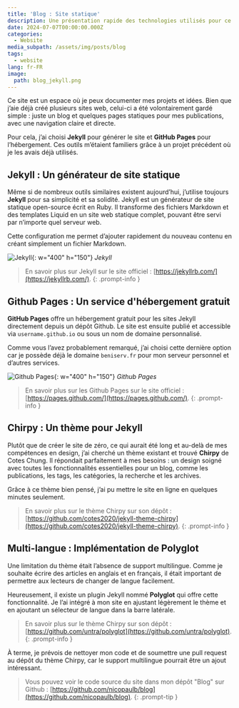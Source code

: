 ```yaml
---
title: 'Blog : Site statique'
description: Une présentation rapide des technologies utilisés pour ce site internet.
date: 2024-07-07T00:00:00.000Z
categories:
  - Website
media_subpath: /assets/img/posts/blog
tags:
  - website
lang: fr-FR
image:
  path: blog_jekyll.png
---
```


Ce site est un espace où je peux documenter mes projets et idées. Bien que j’aie déjà créé plusieurs sites web, celui-ci a été volontairement gardé simple : juste un blog et quelques pages statiques pour mes publications, avec une navigation claire et directe.

Pour cela, j’ai choisi **Jekyll** pour générer le site et **GitHub Pages** pour l’hébergement. Ces outils m’étaient familiers grâce à un projet précédent où je les avais déjà utilisés.

## Jekyll : Un générateur de site statique

Même si de nombreux outils similaires existent aujourd’hui, j’utilise toujours **Jekyll** pour sa simplicité et sa solidité. Jekyll est un générateur de site statique open-source écrit en Ruby. Il transforme des fichiers Markdown et des templates Liquid en un site web statique complet, pouvant être servi par n’importe quel serveur web.

Cette configuration me permet d’ajouter rapidement du nouveau contenu en créant simplement un fichier Markdown.

![Jekyll](blog_jekyll.png){: w="400" h="150"}
_Jekyll_

> En savoir plus sur Jekyll sur le site officiel : [https://jekyllrb.com/](https://jekyllrb.com/).
{: .prompt-info }


## Github Pages : Un service d'hébergement gratuit

**GitHub Pages** offre un hébergement gratuit pour les sites Jekyll directement depuis un dépôt Github. Le site est ensuite publié et accessible via `username.github.io` ou sous un nom de domaine personnalisé.

Comme vous l’avez probablement remarqué, j’ai choisi cette dernière option car je possède déjà le domaine `beniserv.fr` pour mon serveur personnel et d’autres services.

![Github Pages](blog_githubpages.webp){: w="400" h="150"}
_Github Pages_

> En savoir plus sur les Github Pages sur le site officiel : [https://pages.github.com/](https://pages.github.com/).
{: .prompt-info }

## Chirpy : Un thème pour Jekyll

Plutôt que de créer le site de zéro, ce qui aurait été long et au-delà de mes compétences en design, j’ai cherché un thème existant et trouvé **Chirpy** de Cotes Chung. 
Il répondait parfaitement à mes besoins : un design soigné avec toutes les fonctionnalités essentielles pour un blog, comme les publications, les tags, les catégories, la recherche et les archives.

Grâce à ce thème bien pensé, j’ai pu mettre le site en ligne en quelques minutes seulement.

> En savoir plus sur le thème Chirpy sur son dépôt : [https://github.com/cotes2020/jekyll-theme-chirpy](https://github.com/cotes2020/jekyll-theme-chirpy).
{: .prompt-info }

## Multi-langue : Implémentation de Polyglot

Une limitation du thème était l’absence de support multilingue. Comme je souhaite écrire des articles en anglais et en français, il était important de permettre aux lecteurs de changer de langue facilement.

Heureusement, il existe un plugin Jekyll nommé **Polyglot** qui offre cette fonctionnalité. Je l’ai intégré à mon site en ajustant légèrement le thème et en ajoutant un sélecteur de langue dans la barre latérale.

> En savoir plus sur le thème Chirpy sur son dépôt : [https://github.com/untra/polyglot](https://github.com/untra/polyglot).
{: .prompt-info }

À terme, je prévois de nettoyer mon code et de soumettre une pull request au dépôt du thème Chirpy, car le support multilingue pourrait être un ajout intéressant.

> Vous pouvez voir le code source du site dans mon dépôt "Blog" sur Github : [https://github.com/nicopaulb/blog](https://github.com/nicopaulb/blog).
{: .prompt-tip }
